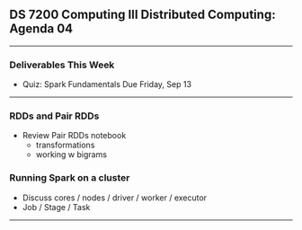 ## DS 7200 Computing III Distributed Computing: Agenda 04

---

### Deliverables This Week

- Quiz: Spark Fundamentals Due Friday, Sep 13

---

### RDDs and Pair RDDs

- Review Pair RDDs notebook
  - transformations
  - working w bigrams

### Running Spark on a cluster

- Discuss cores / nodes / driver / worker / executor
- Job / Stage / Task

--- 

